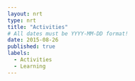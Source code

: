 ```yaml
---
layout: nrt
type: nrt
title: "Activities"
# All dates must be YYYY-MM-DD format!
date: 2015-08-26
published: true
labels:
  - Activities
  - Learning
---
```

<div id="table-container" class="container"></div>

<script type="text/javascript">
      const query = 'SELECT * WHERE C = "{{ site.data.bio.basics.email }}"';
      fetch(`https://docs.google.com/spreadsheets/d/1cYoC5aqpM6r2DceIvGN8y0H5AK1b-n1CC-yX-NmWUtI/gviz/tq?tq=${query}`)
        .then(response => {
          if (!response.ok) {
            throw new Error('Network response was not ok');
          }
          return response.text();
        })
        .then(responseText => {
          let jsonString = responseText.match(/\{.*\}/)[0];
          let jsonData = JSON.parse(jsonString);
          let data = jsonData.table.rows.map(row => row.c.map(cell => cell.f))[0];
          let headers = jsonData.table.cols.map(col => col.label);
            tableHtml = '<table class="table table-bordered"><tbody><thead><tr><th>Activity</th><th>Completed Date</th></tr></thead>';
            for(let i = 3; i < headers.length; i++) {
                if(data[i] === undefined) {
                    continue;
                }
              tableHtml += `<tr><td>${headers[i]}</td><td>${data[i]}</td></tr>`;
            }
            tableHtml += '<tbody></table>';
            document.getElementById('table-container').innerHTML = tableHtml;
        })
        .catch(error => {
          console.error('There was a problem fetching the data:', error);
        });

    </script>